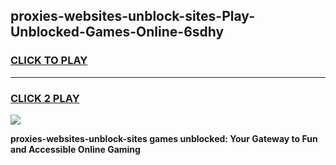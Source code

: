 
## proxies-websites-unblock-sites-Play-Unblocked-Games-Online-6sdhy
<h3>
<a href="https://premium76.site?title=proxies-websites-unblock-sites&ref=25A">CLICK TO PLAY</a></h3>
<hr>

<h3>
<a href="https://premium76.site?title=proxies-websites-unblock-sites&ref=25A">CLICK 2 PLAY</a>
  
</h3>

<a href="https://premium76.site?title=proxies-websites-unblock-sites&ref=25A"><img src="https://clearcache.store/games.png"></a>


**proxies-websites-unblock-sites games unblocked: Your Gateway to Fun and Accessible Online Gaming**
